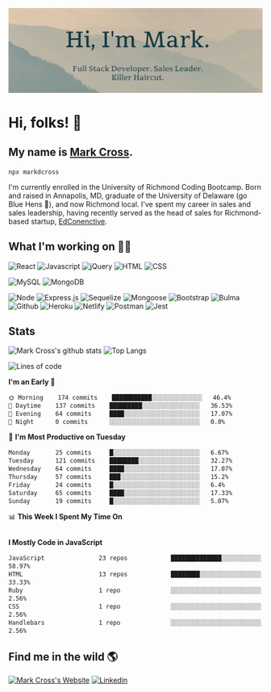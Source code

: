 [![Mark's GitHub Banner](./assets/banner.png)](https://markdcross.dev)
# Hi, folks! 👋

## My name is [Mark Cross](https://markdcross.dev).
```
npx markdcross
```

I'm currently enrolled in the University of Richmond Coding Bootcamp. Born and raised in Annapolis, MD, graduate of the University of Delaware (go Blue Hens 🐓), and now Richmond local. I've spent my career in sales and sales leadership, having recently served as the head of sales for Richmond-based startup, [EdConenctive](https://www.edconnective.com/ 'EdConnective').

## What I'm working on <g-emoji class="g-emoji" alias="man_technologist" fallback-src="https://github.githubassets.com/images/icons/emoji/unicode/1f468-1f4bb.png">👨‍💻</g-emoji>

![React](https://img.shields.io/badge/Code-React-informational?style=for-the-badge&logo=React&logoColor=F2D5BB&color=F2D5BB&labelColor=163840) ![Javascript](https://img.shields.io/badge/Code-Javascript-informational?style=for-the-badge&logo=javascript&logoColor=F2D5BB&color=F2D5BB&labelColor=163840) ![jQuery](https://img.shields.io/badge/Code-jQuery-informational?style=for-the-badge&logo=jQuery&logoColor=F2D5BB&color=F2D5BB&labelColor=163840) ![HTML](https://img.shields.io/badge/Code-HTML-informational?style=for-the-badge&logo=html5&logoColor=F2D5BB&color=F2D5BB&labelColor=163840) ![CSS](https://img.shields.io/badge/Code-CSS-informational?style=for-the-badge&logo=css3&logoColor=F2D5BB&Color=F2D5BB&color=F2D5BB&labelColor=163840)

![MySQL](https://img.shields.io/badge/Database-MySQL-informational?style=for-the-badge&logo=mysql&logoColor=F2D5BB&color=F2D5BB&labelColor=163840) ![MongoDB](https://img.shields.io/badge/Database-MongoDB-informational?style=for-the-badge&logo=mongodb&logoColor=F2D5BB&color=F2D5BB&labelColor=163840)

![Node](https://img.shields.io/badge/Tech-Node.js-informational?style=for-the-badge&logo=node.js&logoColor=F2D5BB&color=F2D5BB&labelColor=163840) ![Express.js](https://img.shields.io/badge/Tech-Express.js-informational?style=for-the-badge&logo=expressjs&logoColor=F2D5BB&color=F2D5BB&labelColor=163840) ![Sequelize](https://img.shields.io/badge/Tech-Sequelize-informational?style=for-the-badge&logo=Sequelize&logoColor=F2D5BB&color=F2D5BB&labelColor=163840) ![Mongoose](https://img.shields.io/badge/Tech-mongoose-informational?style=for-the-badge&logo=Sequelize&logoColor=F2D5BB&color=F2D5BB&labelColor=163840)
![Bootstrap](https://img.shields.io/badge/Tech-Bootstrap-informational?style=for-the-badge&logo=bootstrap&logoColor=F2D5BB&color=F2D5BB&labelColor=163840) ![Bulma](https://img.shields.io/badge/Tech-Bulma-informational?style=for-the-badge&logo=Bulma&logoColor=F2D5BB&color=F2D5BB&labelColor=163840)
![Github](https://img.shields.io/badge/Tech-GitHub-informational?style=for-the-badge&logo=Github&logoColor=F2D5BB&color=F2D5BB&labelColor=163840) ![Heroku](https://img.shields.io/badge/Tech-Heroku-informational?style=for-the-badge&logo=Heroku&logoColor=F2D5BB&color=F2D5BB&labelColor=163840) ![Netlify](https://img.shields.io/badge/Tech-Netlify-informational?style=for-the-badge&logo=Netlify&logoColor=F2D5BB&color=F2D5BB&labelColor=163840) ![Postman](https://img.shields.io/badge/Tech-Postman-informational?style=for-the-badge&logo=postman&logoColor=F2D5BB&color=F2D5BB&labelColor=163840) ![Jest](https://img.shields.io/badge/Tech-Jest-informational?style=for-the-badge&logo=Jest&logoColor=F2D5BB&color=F2D5BB&labelColor=163840)

## Stats
![Mark Cross's github stats](https://github-readme-stats.vercel.app/api?username=markdcross&show_icons=true&title_color=F2D5BB&icon_color=F2D5BB&text_color=F2D5BB&bg_color=163840&hide_border=true)
![Top Langs](https://github-readme-stats.vercel.app/api/top-langs/?username=markdcross&title_color=F2D5BB&icon_color=F2D5BB&text_color=F2D5BB&bg_color=163840&hide_border=true&layout=compact)

<!--START_SECTION:waka-->
![Lines of code](https://img.shields.io/badge/From%20Hello%20World%20I%27ve%20Written-455355%20lines%20of%20code-blue)

**I'm an Early 🐤** 

```text
🌞 Morning    174 commits    ███████████░░░░░░░░░░░░░░   46.4% 
🌆 Daytime    137 commits    █████████░░░░░░░░░░░░░░░░   36.53% 
🌃 Evening    64 commits     ████░░░░░░░░░░░░░░░░░░░░░   17.07% 
🌙 Night      0 commits      ░░░░░░░░░░░░░░░░░░░░░░░░░   0.0%

```
📅 **I'm Most Productive on Tuesday** 

```text
Monday       25 commits     █░░░░░░░░░░░░░░░░░░░░░░░░   6.67% 
Tuesday      121 commits    ████████░░░░░░░░░░░░░░░░░   32.27% 
Wednesday    64 commits     ████░░░░░░░░░░░░░░░░░░░░░   17.07% 
Thursday     57 commits     ███░░░░░░░░░░░░░░░░░░░░░░   15.2% 
Friday       24 commits     █░░░░░░░░░░░░░░░░░░░░░░░░   6.4% 
Saturday     65 commits     ████░░░░░░░░░░░░░░░░░░░░░   17.33% 
Sunday       19 commits     █░░░░░░░░░░░░░░░░░░░░░░░░   5.07%

```


📊 **This Week I Spent My Time On** 

```text
```

**I Mostly Code in JavaScript** 

```text
JavaScript               23 repos            ██████████████░░░░░░░░░░░   58.97% 
HTML                     13 repos            ████████░░░░░░░░░░░░░░░░░   33.33% 
Ruby                     1 repo              ░░░░░░░░░░░░░░░░░░░░░░░░░   2.56% 
CSS                      1 repo              ░░░░░░░░░░░░░░░░░░░░░░░░░   2.56% 
Handlebars               1 repo              ░░░░░░░░░░░░░░░░░░░░░░░░░   2.56%

```



<!--END_SECTION:waka-->

## Find me in the wild 🌎

[![Mark Cross's Website](https://img.icons8.com/bubbles/50/000000/domain.png)](http://markdcross.dev) [![Linkedin](https://img.icons8.com/officel/40/000000/linkedin.png)](https://www.linkedin.com/in/markdcross/)

<!--
**markdcross/markdcross** is a ✨ _special_ ✨ repository because its `README.md` (this file) appears on your GitHub profile.
<img src=""/>
